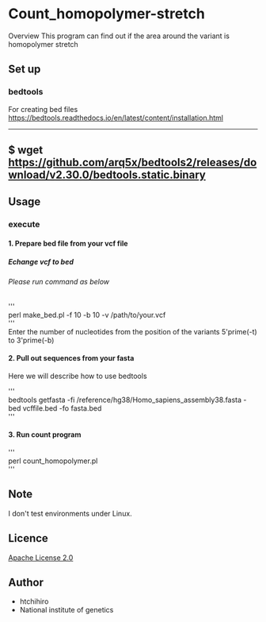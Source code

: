 # Count_homopolymer-stretch

Overview
This program can find out if the area around the variant is homopolymer stretch

## Set up  
### bedtools
For creating bed files  
https://bedtools.readthedocs.io/en/latest/content/installation.html  

---
$ wget https://github.com/arq5x/bedtools2/releases/download/v2.30.0/bedtools.static.binary
---

## Usage
### execute  
#### 1. Prepare bed file from your vcf file  
##### Echange vcf to bed  
###### Please run command as below  

'''  
perl make_bed.pl -f 10 -b 10 -v /path/to/your.vcf  
'''  
Enter the number of nucleotides from the position of the variants 5'prime(-t) to 3'prime(-b)    

#### 2. Pull out sequences from your fasta 
Here we will describe how to use bedtools  

'''  
bedtools getfasta -fi /reference/hg38/Homo_sapiens_assembly38.fasta -bed vcffile.bed  -fo fasta.bed  
'''  

#### 3. Run count program  

'''  
perl count_homopolymer.pl  
'''  

## Note
 
I don't test environments under Linux.

## Licence

[Apache License 2.0](https://github.com/htchihiro/Count_homopolymer-stretch/blob/main/LICENSE)

## Author  

* htchihiro
* National institute of genetics
